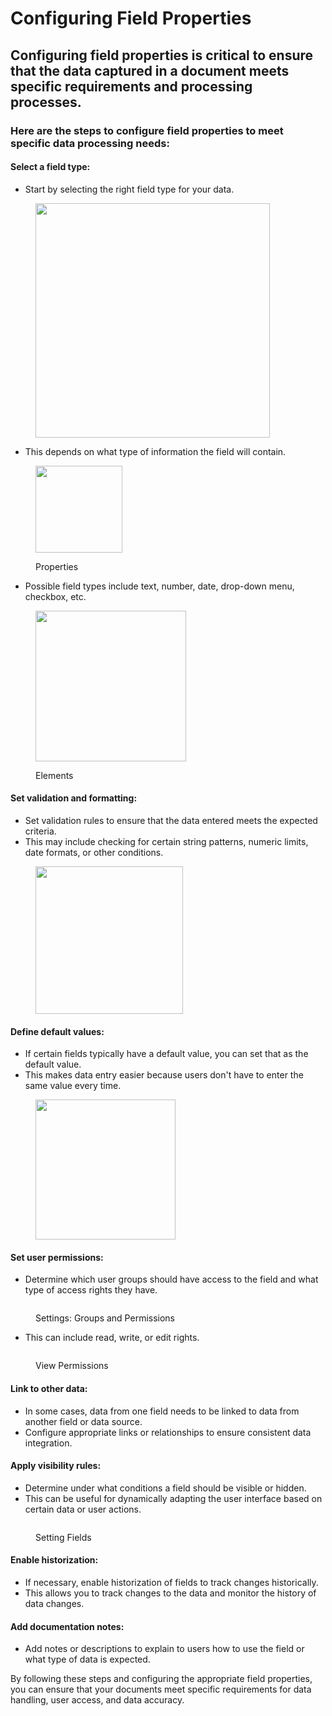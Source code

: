 # Configuring Field Properties

## Configuring field properties is critical to ensure that the data captured in a document meets specific requirements and processing processes.

### Here are the steps to configure field properties to meet specific data processing needs:

#### Select a field type:

* Start by selecting the right field type for your data.

<figure><img src="../../../../../.gitbook/assets/Bildschirmfoto 2024-05-24 um 11.06.36.png" alt="" width="375"><figcaption></figcaption></figure>

* This depends on what type of information the field will contain.

<figure><img src="../../../../../.gitbook/assets/Bildschirmfoto 2024-05-24 um 11.06.56.png" alt="" width="139"><figcaption><p>Properties</p></figcaption></figure>

* Possible field types include text, number, date, drop-down menu, checkbox, etc.

<figure><img src="../../../../../.gitbook/assets/image (146).png" alt="" width="241"><figcaption><p>Elements</p></figcaption></figure>

#### Set validation and formatting:

* Set validation rules to ensure that the data entered meets the expected criteria.
* This may include checking for certain string patterns, numeric limits, date formats, or other conditions.

<figure><img src="../../../../../.gitbook/assets/image (147).png" alt="" width="236"><figcaption></figcaption></figure>

#### Define default values:

* If certain fields typically have a default value, you can set that as the default value.
* This makes data entry easier because users don't have to enter the same value every time.

<figure><img src="../../../../../.gitbook/assets/image (148).png" alt="" width="224"><figcaption></figcaption></figure>

#### Set user permissions:

* Determine which user groups should have access to the field and what type of access rights they have.

<figure><img src="../../../../../.gitbook/assets/image (150).png" alt=""><figcaption><p>Settings: Groups and Permissions</p></figcaption></figure>

* This can include read, write, or edit rights.

<figure><img src="../../../../../.gitbook/assets/image (151).png" alt=""><figcaption><p>View Permissions</p></figcaption></figure>

#### Link to other data:

* In some cases, data from one field needs to be linked to data from another field or data source.
* Configure appropriate links or relationships to ensure consistent data integration.

#### Apply visibility rules:

* Determine under what conditions a field should be visible or hidden.
* This can be useful for dynamically adapting the user interface based on certain data or user actions.

<figure><img src="../../../../../.gitbook/assets/image (149).png" alt=""><figcaption><p>Setting Fields</p></figcaption></figure>

#### Enable historization:

* If necessary, enable historization of fields to track changes historically.
* This allows you to track changes to the data and monitor the history of data changes.

#### Add documentation notes:

* Add notes or descriptions to explain to users how to use the field or what type of data is expected.

By following these steps and configuring the appropriate field properties, you can ensure that your documents meet specific requirements for data handling, user access, and data accuracy.
